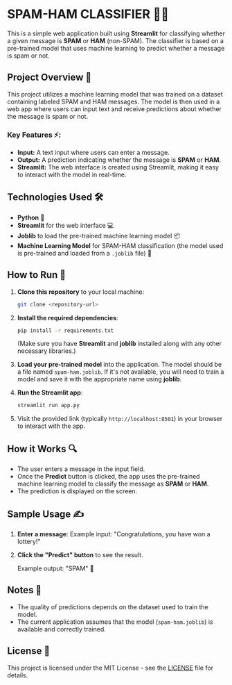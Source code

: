 # SPAM-HAM CLASSIFIER 📨🚫

This is a simple web application built using **Streamlit** for classifying whether a given message is **SPAM** or **HAM** (non-SPAM). The classifier is based on a pre-trained model that uses machine learning to predict whether a message is spam or not.

## Project Overview 🎯

This project utilizes a machine learning model that was trained on a dataset containing labeled SPAM and HAM messages. The model is then used in a web app where users can input text and receive predictions about whether the message is spam or not.

### Key Features ⚡:

* **Input:** A text input where users can enter a message.
* **Output:** A prediction indicating whether the message is **SPAM** or **HAM**.
* **Streamlit:** The web interface is created using Streamlit, making it easy to interact with the model in real-time.

## Technologies Used 🛠️

* **Python** 🐍
* **Streamlit** for the web interface 💻
* **Joblib** to load the pre-trained machine learning model 📦
* **Machine Learning Model** for SPAM-HAM classification (the model used is pre-trained and loaded from a `.joblib` file) 🧠

## How to Run 🚀

1. **Clone this repository** to your local machine:

   ```bash
   git clone <repository-url>
   ```

2. **Install the required dependencies**:

   ```bash
   pip install -r requirements.txt
   ```

   (Make sure you have **Streamlit** and **joblib** installed along with any other necessary libraries.)

3. **Load your pre-trained model** into the application. The model should be a file named `spam-ham.joblib`. If it's not available, you will need to train a model and save it with the appropriate name using **joblib**.

4. **Run the Streamlit app**:

   ```bash
   streamlit run app.py
   ```

5. Visit the provided link (typically `http://localhost:8501`) in your browser to interact with the app.

## How it Works 🔍

* The user enters a message in the input field.
* Once the **Predict** button is clicked, the app uses the pre-trained machine learning model to classify the message as **SPAM** or **HAM**.
* The prediction is displayed on the screen.

## Sample Usage ✍️

1. **Enter a message**:
   Example input: "Congratulations, you have won a lottery!"

2. **Click the "Predict" button** to see the result.

   Example output: "SPAM" 🚫

## Notes 📝

* The quality of predictions depends on the dataset used to train the model.
* The current application assumes that the model (`spam-ham.joblib`) is available and correctly trained.

## License 📝

This project is licensed under the MIT License - see the [LICENSE](LICENSE) file for details.
